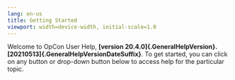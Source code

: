 ```yaml
---
lang: en-us
title: Getting Started
viewport: width=device-width, initial-scale=1.0
---
```





Welcome to OpCon User Help, **[version 20.4.0]{.GeneralHelpVersion}.[20210513]{.GeneralHelpVersionDateSuffix}**.
To get started, you can click on any button or drop-down button below to
access help for the particular topic.
